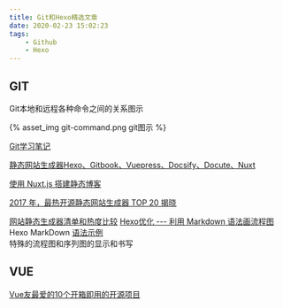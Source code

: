 ```yaml
---
title: Git和Hexo精选文章
date: 2020-02-23 15:02:23
tags:
    - Github
    - Hexo
---
```


## GIT
Git本地和远程各种命令之间的关系图示  

{% asset_img git-command.png git图示 %}   

[Git学习笔记](https://yangbingdong.com/2017/note-of-learning-git/)  

[静态网站生成器Hexo、Gitbook、Vuepress、Docsify、Docute、Nuxt](http://www.amdoing.com/static-site-generator-hexo-gitbook-vuepress-and-so-on/)  

[使用 Nuxt.js 搭建静态博客](https://zhuanlan.zhihu.com/p/33350221)  

[2017 年，最热开源静态网站生成器 TOP 20 揭晓](https://my.oschina.net/editorial-story/blog/1596258?nocache=1514944531873)  

[网站静态生成器清单和热度比较](https://www.staticgen.com/)
[Hexo优化 --- 利用 Markdown 语法画流程图](https://cloud.tencent.com/developer/article/1142260)  
Hexo MarkDown [语法示例](https://mecono.cn/2578632585.html)  
特殊的流程图和序列图的显示和书写

## VUE
[Vue友最爱的10个开箱即用的开源项目](https://www.ctolib.com/mip/topics-143037.html?tt_from=copy_link&utm_source=copy_link&utm_medium=toutiao_ios&utm_campaign=client_share)